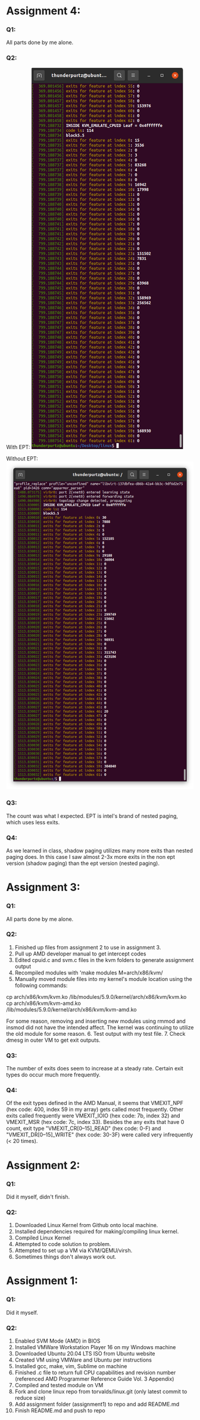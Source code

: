 # Assignment 4:

### Q1:
All parts done by me alone.

### Q2:
With EPT:
![output-ept](a4ept.png)


Without EPT:
![output-noept](a4noept.png)

### Q3:
The count was what I expected. EPT is intel's brand of nested paging, which uses less exits. 

### Q4:
As we learned in class, shadow paging utilizes many more exits than nested paging does. In this case I saw almost 2-3x more exits in the non ept version (shadow paging) than the ept version (nested paging). 

# Assignment 3:

### Q1:
All parts done by me alone. 

### Q2:
1. Finished up files from assignment 2 to use in assignment 3.
2. Pull up AMD developer manual to get intercept codes 
3. Edited cpuid.c and svm.c files in the kvm folders to generate assignment output
4. Recompiled modules with 'make modules M=arch/x86/kvm/
5. Manually moved module files into my kernel's module location using the following commands:

cp arch/x86/kvm/kvm.ko /lib/modules/5.9.0/kernel/arch/x86/kvm/kvm.ko
cp arch/x86/kvm/kvm-amd.ko /lib/modules/5.9.0/kernel/arch/x86/kvm/kvm-amd.ko

For some reason, removing and inserting new modules using rmmod and insmod did not have the intended affect. The kernel was continuing to utilize the old module for some reason. 
6. Test output with my test file.
7. Check dmesg in outer VM to get exit outputs. 

### Q3: 
The number of exits does seem to increase at a steady rate. Certain exit types do occur much more frequently.

### Q4:
Of the exit types defined in the AMD Manual, it seems that VMEXIT_NPF (hex code: 400, index 59 in my array) gets called most frequently. Other exits called frequently were VMEXIT_IOIO (hex code: 7b, index 32) and VMEXIT_MSR (hex code: 7c, index 33). Besides the any exits that have 0 count, exit type "VMEXIT_CR[0–15]_READ" (hex code: 0-F) and "VMEXIT_DR[0–15]_WRITE" (hex code: 30-3F) were called very infrequently (< 20 times).

# Assignment 2:

### Q1: 

Did it myself, didn't finish.

### Q2:
1. Downloaded Linux Kernel from Github onto local machine.
2. Installed dependencies required for making/compiling linux kernel.
3. Compiled Linux Kernel
4. Attempted to code solution to problem.
5. Attempted to set up a VM via KVM/QEMU/virsh. 
6. Sometimes things don't always work out. 

# Assignment 1:

### Q1:

Did it myself.

### Q2:

1. Enabled SVM Mode (AMD) in BIOS
2. Installed VMWare Workstation Player 16 on my Windows machine
3. Downloaded Ubuntu 20.04 LTS ISO from Ubuntu website
4. Created VM using VMWare and Ubuntu per instructions
5. Installed gcc, make, vim, Sublime on machine
6. Finished .c file to return full CPU capabilities and revision number (referenced AMD Programmer Reference Guide Vol. 3 Appendix)
7. Compiled and tested module on VM
8. Fork and clone linux repo from torvalds/linux.git (only latest commit to reduce size)
9. Add assignment folder (assignment1) to repo and add README.md
10. Finish README.md and push to repo
